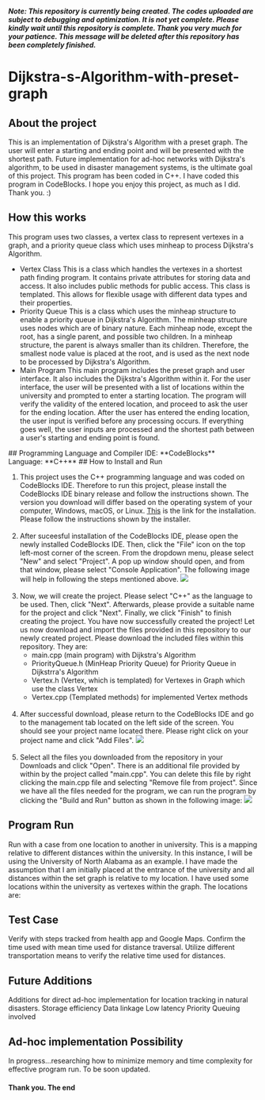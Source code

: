 ***************************************************************************<br> Note: This repository is currently being created. The codes uploaded are subject to debugging and optimization. It is not yet complete. Please kindly wait until this repository is complete. Thank you very much for your patience. This message will be deleted after this repository has been completely finished. </br>***************************************************************************
# Dijkstra-s-Algorithm-with-preset-graph
## About the project
This is an implementation of Dijkstra's Algorithm with a preset graph. The user will enter a starting and ending point and will be presented with the shortest path. Future implementation for ad-hoc networks with Dijkstra's algorithm, to be used in disaster management systems, is the ultimate goal of this project. This program has been coded in C++. I have coded this program in CodeBlocks. I hope you enjoy this project, as much as I did. Thank you. :)

## How this works
This program uses two classes, a vertex class to represent vertexes in a graph, and a priority queue class which uses minheap to process Dijkstra's Algorithm.
<ul>
  <li>
    Vertex Class
    This is a class which handles the vertexes in a shortest path finding program. It contains private attributes for storing data and access. It also includes public methods for public access. This class is templated. This allows for flexible usage with different data types and their properties.
  </li>
  <li>
    Priority Queue
    This is a class which uses the minheap structure to enable a priority queue in Dijkstra's Algorithm. The minheap structure uses nodes which are of binary nature. Each minheap node, except the root, has a single parent, and possible two children. In a minheap structure, the parent is always smaller than its children. Therefore, the smallest node value is placed at the root, and is used as the next node to be processed by Dijkstra's Algorithm.
  </li>
  <li>
    Main Program
    This main program includes the preset graph and user interface. It also includes the Dijkstra's Algorithm within it. For the user interface, the user will be presented with a list of locations within the university and prompted to enter a starting location. The program will verify the validity of the entered location, and proceed to ask the user for the ending location. After the user has entered the ending location, the user input is verified before any processing occurs. If everything goes well, the user inputs are processed and the shortest path between a user's starting and ending point is found.
  </li>
</ul>
## Programming Language and Compiler
IDE: **CodeBlocks**
<br>
Language: **C++**
## How to Install and Run
<ol>
<li>
This project uses the C++ programming language and was coded on CodeBlocks IDE. Therefore to run this project, please install the CodeBlocks IDE binary release and follow the instructions shown. The version you download will differ based on the operating system of your computer, Windows, macOS, or Linux. <a href=https://www.codeblocks.org/downloads/binaries/>This</a> is the link for the installation. Please follow the instructions shown by the installer.
</li>
<br>

<li>
After suceesful installation of the CodeBlocks IDE, please open the newly installed CodeBlocks IDE. Then, click the "File" icon on the top left-most corner of the screen. From the dropdown menu, please select "New" and select "Project". A pop up window should open, and from that window, please select "Console Application". The following image will help in following the steps mentioned above.
<img src="https://github.com/Khant-Khine/Sorting-Algorithms-Visualizer/assets/155600182/af186365-90d5-4839-9d16-bcb3308a863b">
</li>
<br>

<li>
Now, we will create the project. Please select "C++" as the language to be used. Then, click "Next". Afterwards, please provide a suitable name for the project and click "Next". Finally, we click "Finish" to finish creating the project. You have now successfully created the project! Let us now download and import the files provided in this repository to our newly created project. Please download the included files within this repository. They are:
<ul>
<li>
main.cpp (main program) with Dijkstra's Algorithm
</li>
<li>
PriorityQueue.h (MinHeap Priority Queue) for Priority Queue in Dijkstrra's Algorithm
</li>
<li>
Vertex.h (Vertex, which is templated) for Vertexes in Graph which use the class Vertex
</li>
<li>
Vertex.cpp (Templated methods) for implemented Vertex methods
</li>
</ul>
</li>
<br>

<li>
After successful download, please return to the CodeBlocks IDE and go to the management tab located on the left side of the screen. You should see your project name located there. Please right click on your project name and click "Add Files".
<img src="https://github.com/Khant-Khine/Sorting-Algorithms-Visualizer/assets/155600182/05da4006-eeb0-4f32-ac93-d4c3cb1515b0">
</li>
<br>

<li>
Select all the files you downloaded from the repository in your Downloads and click "Open". There is an additional file provided by within by the project called "main.cpp". You can delete this file by right clicking the main.cpp file and selecting "Remove file from project". Since we have all the files needed for the program, we can run the program by clicking the "Build and Run" button as shown in the following image:
<img src="https://github.com/Khant-Khine/Sorting-Algorithms-Visualizer/assets/155600182/d5278d54-6c9a-4f1b-af96-f45b15ce0b49">
</li>
</ol>

## Program Run
Run with a case from one location to another in university. This is a mapping relative to different distances within the university. In this instance, I will be using the University of North Alabama as an example. I have made the assumption that I am initially placed at the entrance of the university and all distances within the set graph is relative to my location. I have used some locations within the university as vertexes within the graph. The locations are:
## Test Case
Verify with steps tracked from health app and Google Maps. Confirm the time used with mean time used for distance traversal. Utilize different transportation means to verify the relative time used for distances.
## Future Additions
Additions for direct ad-hoc implementation for location tracking in natural disasters.
Storage efficiency
Data linkage
Low latency
Priority Queuing involved
## Ad-hoc implementation Possibility
In progress...researching how to minimize memory and time complexity for effective program run.
To be soon updated.


<h4>Thank you. The end</h4>

